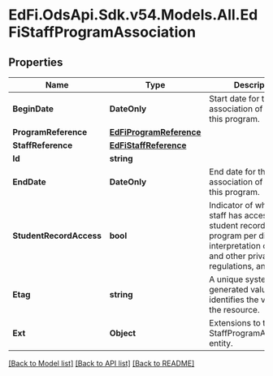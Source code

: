 # EdFi.OdsApi.Sdk.v54.Models.All.EdFiStaffProgramAssociation

## Properties

Name | Type | Description | Notes
------------ | ------------- | ------------- | -------------
**BeginDate** | **DateOnly** | Start date for the association of staff to this program. | 
**ProgramReference** | [**EdFiProgramReference**](EdFiProgramReference.md) |  | 
**StaffReference** | [**EdFiStaffReference**](EdFiStaffReference.md) |  | 
**Id** | **string** |  | [optional] 
**EndDate** | **DateOnly** | End date for the association of staff to this program. | [optional] 
**StudentRecordAccess** | **bool** | Indicator of whether the staff has access to the student records of the program per district interpretation of FERPA and other privacy laws, regulations, and policies. | [optional] 
**Etag** | **string** | A unique system-generated value that identifies the version of the resource. | [optional] 
**Ext** | **Object** | Extensions to the StaffProgramAssociation entity. | [optional] 

[[Back to Model list]](../../README.md#documentation-for-models) [[Back to API list]](../../README.md#documentation-for-api-endpoints) [[Back to README]](../../README.md)

